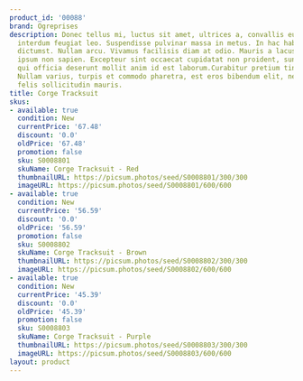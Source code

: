 ```yaml
---
product_id: '00088'
brand: Ogreprises
description: Donec tellus mi, luctus sit amet, ultrices a, convallis eu, lorem. Donec
  interdum feugiat leo. Suspendisse pulvinar massa in metus. In hac habitasse platea
  dictumst. Nullam arcu. Vivamus facilisis diam at odio. Mauris a lacus. Quisque gravida
  ipsum non sapien. Excepteur sint occaecat cupidatat non proident, sunt in culpa
  qui officia deserunt mollit anim id est laborum.Curabitur pretium tincidunt lacus.
  Nullam varius, turpis et commodo pharetra, est eros bibendum elit, nec luctus magna
  felis sollicitudin mauris.
title: Corge Tracksuit
skus:
- available: true
  condition: New
  currentPrice: '67.48'
  discount: '0.0'
  oldPrice: '67.48'
  promotion: false
  sku: S0008801
  skuName: Corge Tracksuit - Red
  thumbnailURL: https://picsum.photos/seed/S0008801/300/300
  imageURL: https://picsum.photos/seed/S0008801/600/600
- available: true
  condition: New
  currentPrice: '56.59'
  discount: '0.0'
  oldPrice: '56.59'
  promotion: false
  sku: S0008802
  skuName: Corge Tracksuit - Brown
  thumbnailURL: https://picsum.photos/seed/S0008802/300/300
  imageURL: https://picsum.photos/seed/S0008802/600/600
- available: true
  condition: New
  currentPrice: '45.39'
  discount: '0.0'
  oldPrice: '45.39'
  promotion: false
  sku: S0008803
  skuName: Corge Tracksuit - Purple
  thumbnailURL: https://picsum.photos/seed/S0008803/300/300
  imageURL: https://picsum.photos/seed/S0008803/600/600
layout: product
---
```

